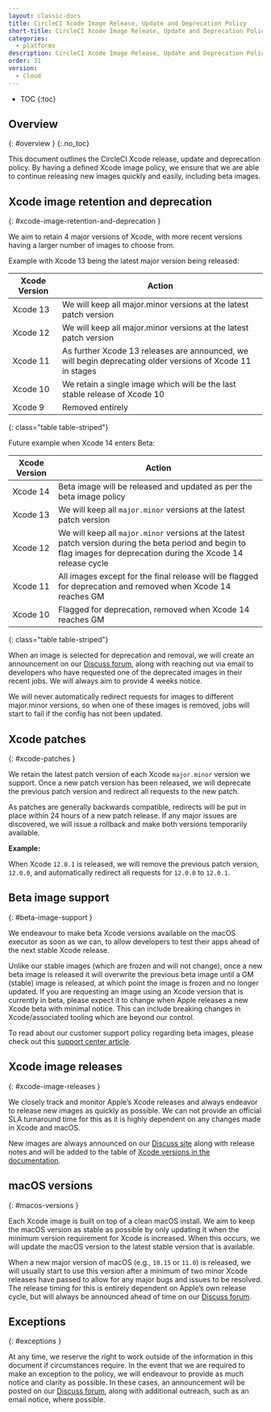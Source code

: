 ```yaml
---
layout: classic-docs
title: CircleCI Xcode Image Release, Update and Deprecation Policy
short-title: CircleCI Xcode Image Release, Update and Deprecation Policy
categories:
  - platforms
description: CircleCI Xcode Image Release, Update and Deprecation Policy
order: 31
version:
  - Cloud
---
```


* TOC
{:toc}

## Overview
{: #overview }
{:.no_toc}

This document outlines the CircleCI Xcode release, update and deprecation policy. By having a defined Xcode image policy, we ensure that we are able to continue releasing new images quickly and easily, including beta images.

## Xcode image retention and deprecation
{: #xcode-image-retention-and-deprecation }

We aim to retain 4 major versions of Xcode, with more recent versions having a larger number of images to choose from.

Example with Xcode 13 being the latest major version being released:

| Xcode Version | Action                                                                                                     |
| ------------- | ---------------------------------------------------------------------------------------------------------- |
| Xcode 13      | We will keep all major.minor versions at the latest patch version                                          |
| Xcode 12      | We will keep all major.minor versions at the latest patch version                                          |
| Xcode 11      | As further Xcode 13 releases are announced, we will begin deprecating older versions of Xcode 11 in stages |
| Xcode 10      | We retain a single image which will be the last stable release of Xcode 10                                 |
| Xcode 9       | Removed entirely                                                                                           |
{: class="table table-striped"}

Future example when Xcode 14 enters Beta:

| Xcode Version | Action                                                                                                                                                                |
| ------------- | --------------------------------------------------------------------------------------------------------------------------------------------------------------------- |
| Xcode 14      | Beta image will be released and updated as per the beta image policy                                                                                                  |
| Xcode 13      | We will keep all `major.minor` versions at the latest patch version                                                                                                   |
| Xcode 12      | We will keep all `major.minor` versions at the latest patch version during the beta period and begin to flag images for deprecation during the Xcode 14 release cycle |
| Xcode 11      | All images except for the final release will be flagged for deprecation and removed when Xcode 14 reaches GM                                                          |
| Xcode 10      | Flagged for deprecation, removed when Xcode 14 reaches GM                                                                                                             |
{: class="table table-striped"}

When an image is selected for deprecation and removal, we will create an announcement on our [Discuss forum](https://discuss.circleci.com/c/announcements/39), along with reaching out via email to developers who have requested one of the deprecated images in their recent jobs. We will always aim to provide 4 weeks notice.

We will never automatically redirect requests for images to different major.minor versions, so when one of these images is removed, jobs will start to fail if the config has not been updated.

## Xcode patches
{: #xcode-patches }

We retain the latest patch version of each Xcode `major.minor` version we support. Once a new patch version has been released, we will deprecate the previous patch version and redirect all requests to the new patch.

As patches are generally backwards compatible, redirects will be put in place within 24 hours of a new patch release. If any major issues are discovered, we will issue a rollback and make both versions temporarily available.

**Example:**

When Xcode `12.0.1` is released, we will remove the previous patch version, `12.0.0`, and automatically redirect all requests for `12.0.0` to `12.0.1`.

## Beta image support
{: #beta-image-support }

We endeavour to make beta Xcode versions available on the macOS executor as soon as we can, to allow developers to test their apps ahead of the next stable Xcode release.

Unlike our stable images (which are frozen and will not change), once a new beta image is released it will overwrite the previous beta image until a GM (stable) image is released, at which point the image is frozen and no longer updated. If you are requesting an image using an Xcode version that is currently in beta, please expect it to change when Apple releases a new Xcode beta with minimal notice. This can include breaking changes in Xcode/associated tooling which are beyond our control.

To read about our customer support policy regarding beta images, please check out this [support center article](https://support.circleci.com/hc/en-us/articles/360046930351-What-is-CircleCI-s-Xcode-Beta-Image-Support-Policy-).

## Xcode image releases
{: #xcode-image-releases }

We closely track and monitor Apple’s Xcode releases and always endeavor to release new images as quickly as possible. We can not provide an official SLA turnaround time for this as it is highly dependent on any changes made in Xcode and macOS.

New images are always announced on our [Discuss site](https://discuss.circleci.com/c/announcements/39) along with release notes and will be added to the table of [Xcode versions in the documentation](https://circleci.com/docs/2.0/testing-ios/#supported-xcode-versions).

## macOS versions
{: #macos-versions }

Each Xcode image is built on top of a clean macOS install. We aim to keep the macOS version as stable as possible by only updating it when the minimum version requirement for Xcode is increased. When this occurs, we will update the macOS version to the latest stable version that is available.

When a new major version of macOS (e.g., `10.15` or `11.0`) is released, we will usually start to use this version after a minimum of two minor Xcode releases have passed to allow for any major bugs and issues to be resolved. The release timing for this is entirely dependent on Apple’s own release cycle, but will always be announced ahead of time on our [Discuss forum](https://discuss.circleci.com/c/announcements/39).

## Exceptions
{: #exceptions }

At any time, we reserve the right to work outside of the information in this document if circumstances require. In the event that we are required to make an exception to the policy, we will endeavour to provide as much notice and clarity as possible. In these cases, an announcement will be posted on our [Discuss forum](https://discuss.circleci.com/c/announcements/39), along with additional outreach, such as an email notice, where possible.
